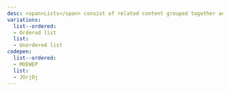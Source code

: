 ```yaml
---
desc: <span>Lists</span> consist of related content grouped together and organized vertically.
variations:
  list--ordered:
  - Ordered list
  list:
  - Unordered list
codepen:
  list--ordered:
  - MOEWEP
  list:
  - JOrjOj
---
```

